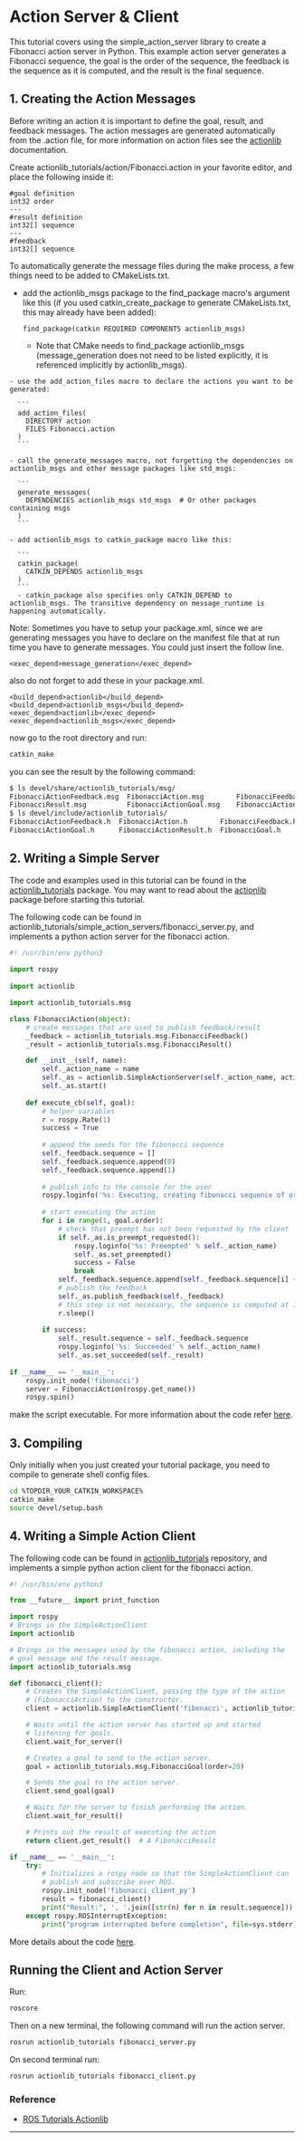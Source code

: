 # Action Server & Client

  This tutorial covers using the simple_action_server library to create a Fibonacci action server in Python. This example action server generates a Fibonacci sequence, the goal is the order of the sequence, the feedback is the sequence as it is computed, and the result is the final sequence.

## 1. Creating the Action Messages

  Before writing an action it is important to define the goal, result, and feedback messages. The action messages are generated automatically from the .action file, for more information on action files see the [actionlib](https://wiki.ros.org/actionlib) documentation.

  Create actionlib_tutorials/action/Fibonacci.action in your favorite editor, and place the following inside it: 

  ```
  #goal definition
  int32 order
  ---
  #result definition
  int32[] sequence
  ---
  #feedback
  int32[] sequence
  ```

  To automatically generate the message files during the make process, a few things need to be added to CMakeLists.txt.

   - add the actionlib_msgs package to the find_package macro's argument like this (if you used catkin_create_package to generate CMakeLists.txt, this may already have been added): 

      ```
      find_package(catkin REQUIRED COMPONENTS actionlib_msgs)
      ```

      - Note that CMake needs to find_package actionlib_msgs (message_generation does not need to be listed explicitly, it is referenced implicitly by actionlib_msgs).

    - use the add_action_files macro to declare the actions you want to be generated:

      ```
      add_action_files(
        DIRECTORY action
        FILES Fibonacci.action
      )
      ```

    - call the generate_messages macro, not forgetting the dependencies on actionlib_msgs and other message packages like std_msgs: 

      ```
      generate_messages(
        DEPENDENCIES actionlib_msgs std_msgs  # Or other packages containing msgs
      )
      ```

    - add actionlib_msgs to catkin_package macro like this: 

      ```
      catkin_package(
        CATKIN_DEPENDS actionlib_msgs
      )
      ```
      - catkin_package also specifies only CATKIN_DEPEND to actionlib_msgs. The transitive dependency on message_runtime is happening automatically. 

  Note: Sometimes you have to setup your package.xml, since we are generating messages you have to declare on the manifest file that at run time you have to generate messages. You could just insert the follow line. 

  ```
  <exec_depend>message_generation</exec_depend>
  
  ```
  also do not forget to add these in your package.xml.
  ```
  <build_depend>actionlib</build_depend>
  <build_depend>actionlib_msgs</build_depend>
  <exec_depend>actionlib</exec_depend>
  <exec_depend>actionlib_msgs</exec_depend>
  ```

  now go to the root directory and run:

  ```bash
  catkin_make
  ```

  you can see the result by the following command:
  ```bash
  $ ls devel/share/actionlib_tutorials/msg/
  FibonacciActionFeedback.msg  FibonacciAction.msg        FibonacciFeedback.msg
  FibonacciResult.msg          FibonacciActionGoal.msg    FibonacciActionResult.msg  FibonacciGoal.msg
  $ ls devel/include/actionlib_tutorials/
  FibonacciActionFeedback.h  FibonacciAction.h        FibonacciFeedback.h  FibonacciResult.h
  FibonacciActionGoal.h      FibonacciActionResult.h  FibonacciGoal.h
  ```

## 2. Writing a Simple Server

  The code and examples used in this tutorial can be found in the [actionlib_tutorials](http://wiki.ros.org/actionlib_tutorials) package. You may want to read about the [actionlib](http://wiki.ros.org/actionlib) package before starting this tutorial. 

  The following code can be found in actionlib_tutorials/simple_action_servers/fibonacci_server.py, and implements a python action server for the fibonacci action.

  ```python
  #! /usr/bin/env python3
   
  import rospy
   
  import actionlib
  
  import actionlib_tutorials.msg
  
  class FibonacciAction(object):
      # create messages that are used to publish feedback/result
      _feedback = actionlib_tutorials.msg.FibonacciFeedback()
      _result = actionlib_tutorials.msg.FibonacciResult()
  
      def __init__(self, name):
          self._action_name = name
          self._as = actionlib.SimpleActionServer(self._action_name, actionlib_tutorials.msg.FibonacciAction, execute_cb=self.execute_cb, auto_start = False)
          self._as.start()
        
      def execute_cb(self, goal):
          # helper variables
          r = rospy.Rate(1)
          success = True
          
          # append the seeds for the fibonacci sequence
          self._feedback.sequence = []
          self._feedback.sequence.append(0)
          self._feedback.sequence.append(1)
          
          # publish info to the console for the user
          rospy.loginfo('%s: Executing, creating fibonacci sequence of order %i with seeds %i, %i' % (self._action_name, goal.order, self._feedback.sequence[0], self._feedback.sequence[1]))
         
          # start executing the action
          for i in range(1, goal.order):
              # check that preempt has not been requested by the client
              if self._as.is_preempt_requested():
                  rospy.loginfo('%s: Preempted' % self._action_name)
                  self._as.set_preempted()
                  success = False
                  break
              self._feedback.sequence.append(self._feedback.sequence[i] + self._feedback.sequence[i-1])
              # publish the feedback
              self._as.publish_feedback(self._feedback)
              # this step is not necessary, the sequence is computed at 1 Hz for demonstration purposes
              r.sleep()
            
          if success:
              self._result.sequence = self._feedback.sequence
              rospy.loginfo('%s: Succeeded' % self._action_name)
              self._as.set_succeeded(self._result)
          
  if __name__ == '__main__':
      rospy.init_node('fibonacci')
      server = FibonacciAction(rospy.get_name())
      rospy.spin()

  ```

  make the script executable. For more information about the code refer [here](http://wiki.ros.org/actionlib_tutorials/Tutorials/Writing%20a%20Simple%20Action%20Server%20using%20the%20Execute%20Callback%20%28Python%29).

## 3. Compiling

  Only initially when you just created your tutorial package, you need to compile to generate shell config files.

  ```bash
  cd %TOPDIR_YOUR_CATKIN_WORKSPACE%
  catkin_make
  source devel/setup.bash
  ```

## 4. Writing a Simple Action Client

  The following code can be found in [actionlib_tutorials](https://github.com/ros/common_tutorials/blob/hydro-devel/actionlib_tutorials/scripts/fibonacci_client.py) repository, and implements a simple python action client for the fibonacci action.

  ```python
  #! /usr/bin/env python3

  from __future__ import print_function

  import rospy
  # Brings in the SimpleActionClient
  import actionlib

  # Brings in the messages used by the fibonacci action, including the
  # goal message and the result message.
  import actionlib_tutorials.msg

  def fibonacci_client():
      # Creates the SimpleActionClient, passing the type of the action
      # (FibonacciAction) to the constructor.
      client = actionlib.SimpleActionClient('fibonacci', actionlib_tutorials.msg.FibonacciAction)

      # Waits until the action server has started up and started
      # listening for goals.
      client.wait_for_server()

      # Creates a goal to send to the action server.
      goal = actionlib_tutorials.msg.FibonacciGoal(order=20)

      # Sends the goal to the action server.
      client.send_goal(goal)

      # Waits for the server to finish performing the action.
      client.wait_for_result()

      # Prints out the result of executing the action
      return client.get_result()  # A FibonacciResult

  if __name__ == '__main__':
      try:
          # Initializes a rospy node so that the SimpleActionClient can
          # publish and subscribe over ROS.
          rospy.init_node('fibonacci_client_py')
          result = fibonacci_client()
          print("Result:", ', '.join([str(n) for n in result.sequence]))
      except rospy.ROSInterruptException:
          print("program interrupted before completion", file=sys.stderr)
  ```

  More details about the code [here](http://wiki.ros.org/actionlib_tutorials/Tutorials/Writing%20a%20Simple%20Action%20Client%20%28Python%29).

## Running the Client and Action Server

  Run:

  ```bash
  roscore
  ```

  Then on a new terminal, the following command will run the action server.

  ```bash
  rosrun actionlib_tutorials fibonacci_server.py
  ```

  On second terminal run:

  ```bash
  rosrun actionlib_tutorials fibonacci_client.py
  ```
### Reference

  - [ROS Tutorials Actionlib](http://wiki.ros.org/actionlib/Tutorials)

<hr>

